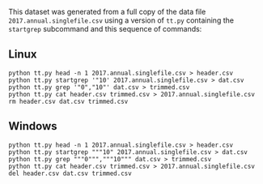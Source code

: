 This dataset was generated from a full copy of the data file
`2017.annual.singlefile.csv` using a version of `tt.py` containing the
`startgrep` subcommand and this sequence of commands:

## Linux

    python tt.py head -n 1 2017.annual.singlefile.csv > header.csv
    python tt.py startgrep '"10' 2017.annual.singlefile.csv > dat.csv
    python tt.py grep '"0","10"' dat.csv > trimmed.csv
    python tt.py cat header.csv trimmed.csv > 2017.annual.singlefile.csv
    rm header.csv dat.csv trimmed.csv


## Windows

    python tt.py head -n 1 2017.annual.singlefile.csv > header.csv
    python tt.py startgrep """10" 2017.annual.singlefile.csv > dat.csv
    python tt.py grep """0""","""10""" dat.csv > trimmed.csv
    python tt.py cat header.csv trimmed.csv > 2017.annual.singlefile.csv
    del header.csv dat.csv trimmed.csv
